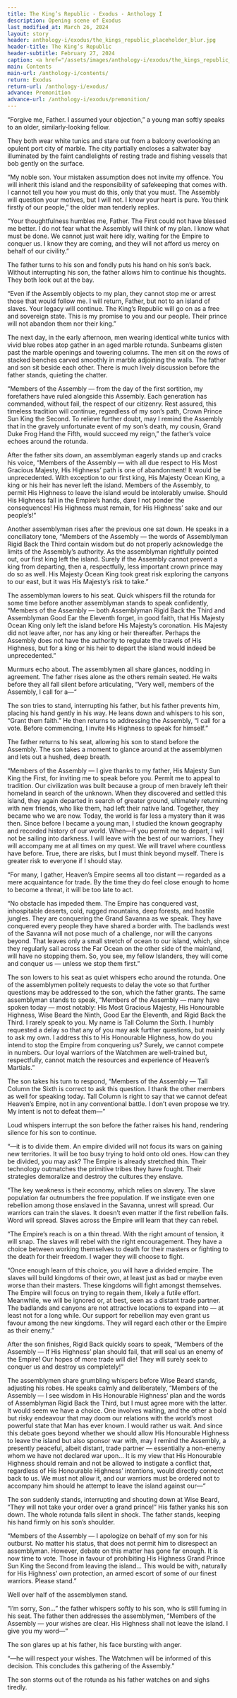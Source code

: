 ```yaml
---
title: The King’s Republic - Exodus - Anthology I
description: Opening scene of Exodus
last_modified_at: March 26, 2024
layout: story
header: anthology-i/exodus/the_kings_republic_placeholder_blur.jpg
header-title: The King’s Republic
header-subtitle: February 27, 2024
caption: <a href="/assets/images/anthology-i/exodus/the_kings_republic_placeholder.jpg" target="_blank">AI placeholder artwork</a> generated above using <a href="https://creator.nightcafe.studio/creation/2Tu5JwEqr2dXJVogYpVR" target="_blank">SDXL 1.0</a> — <a href="https://creativecommons.org/publicdomain/zero/1.0/" target="_blank">CC0 1.0</a>
main: Contents
main-url: /anthology-i/contents/
return: Exodus
return-url: /anthology-i/exodus/
advance: Premonition
advance-url: /anthology-i/exodus/premonition/
---
```


“Forgive me, Father. I assumed your objection,” a young man softly speaks to an older, similarly-looking fellow.

They both wear white tunics and stare out from a balcony overlooking an opulent port city of marble. The city partially encloses a saltwater bay illuminated by the faint candlelights of resting trade and fishing vessels that bob gently on the surface.

“My noble son. Your mistaken assumption does not invite my offence. You will inherit this island and the responsibility of safekeeping that comes with. I cannot tell you how you must do this, only that you must. The Assembly will question your motives, but I will not. I know your heart is pure. You think firstly of our people,” the older man tenderly replies.

“Your thoughtfulness humbles me, Father. The First could not have blessed me better. I do not fear what the Assembly will think of my plan. I know what must be done. We cannot just wait here idly, waiting for the Empire to conquer us. I know they are coming, and they will not afford us mercy on behalf of our civility.”

The father turns to his son and fondly puts his hand on his son’s back. Without interrupting his son, the father allows him to continue his thoughts. They both look out at the bay.

“Even if the Assembly objects to my plan, they cannot stop me or arrest those that would follow me. I will return, Father, but not to an island of slaves. Your legacy will continue. The King’s Republic will go on as a free and sovereign state. This is my promise to you and our people. Their prince will not abandon them nor their king.”

The next day, in the early afternoon, men wearing identical white tunics with vivid blue robes atop gather in an aged marble rotunda. Sunbeams glisten past the marble openings and towering columns. The men sit on the rows of stacked benches carved smoothly in marble adjoining the walls. The father and son sit beside each other. There is much lively discussion before the father stands, quieting the chatter.

“Members of the Assembly — from the day of the first sortition, my forefathers have ruled alongside this Assembly. Each generation has commanded, without fail, the respect of our citizenry. Rest assured, this timeless tradition will continue, regardless of my son’s path, Crown Prince Sun King the Second. To relieve further doubt, may I remind the Assembly that in the gravely unfortunate event of my son’s death, my cousin, Grand Duke Frog Hand the Fifth, would succeed my reign,” the father’s voice echoes around the rotunda.

After the father sits down, an assemblyman eagerly stands up and cracks his voice, “Members of the Assembly — with all due respect to His Most Gracious Majesty, His Highness’ path is one of abandonment! It would be unprecedented. With exception to our first king, His Majesty Ocean King, a king or his heir has never left the island. Members of the Assembly, to permit His Highness to leave the island would be intolerably unwise. Should His Highness fall in the Empire’s hands, dare I not ponder the consequences! His Highness must remain, for His Highness’ sake and our people’s!”

Another assemblyman rises after the previous one sat down. He speaks in a conciliatory tone, “Members of the Assembly — the words of Assemblyman Rigid Back the Third contain wisdom but do not properly acknowledge the limits of the Assembly’s authority. As the assemblyman rightfully pointed out, our first king left the island. Surely if the Assembly cannot prevent a king from departing, then a, respectfully, less important crown prince may do so as well. His Majesty Ocean King took great risk exploring the canyons to our east, but it was His Majesty’s risk to take.”

The assemblyman lowers to his seat. Quick whispers fill the rotunda for some time before another assemblyman stands to speak confidently, “Members of the Assembly — both Assemblyman Rigid Back the Third and Assemblyman Good Ear the Eleventh forget, in good faith, that His Majesty Ocean King only left the island before His Majesty’s coronation. His Majesty did not leave after, nor has any king or heir thereafter. Perhaps the Assembly does not have the authority to regulate the travels of His Highness, but for a king or his heir to depart the island would indeed be unprecedented.”

Murmurs echo about. The assemblymen all share glances, nodding in agreement. The father rises alone as the others remain seated. He waits before they all fall silent before articulating, “Very well, members of the Assembly, I call for a—“

The son tries to stand, interrupting his father, but his father prevents him, placing his hand gently in his way. He leans down and whispers to his son, “Grant them faith.” He then returns to addressing the Assembly, “I call for a vote. Before commencing, I invite His Highness to speak for himself.”

The father returns to his seat, allowing his son to stand before the Assembly. The son takes a moment to glance around at the assemblymen and lets out a hushed, deep breath.

“Members of the Assembly — I give thanks to my father, His Majesty Sun King the First, for inviting me to speak before you. Permit me to appeal to tradition. Our civilization was built because a group of men bravely left their homeland in search of the unknown. When they discovered and settled this island, they again departed in search of greater ground, ultimately returning with new friends, who like them, had left their native land. Together, they became who we are now. Today, the world is far less a mystery than it was then. Since before I became a young man, I studied the known geography and recorded history of our world. When—if you permit me to depart, I will not be sailing into darkness. I will leave with the best of our warriors. They will accompany me at all times on my quest. We will travel where countless have before. True, there are risks, but I must think beyond myself. There is greater risk to everyone if I should stay.

“For many, I gather, Heaven’s Empire seems all too distant — regarded as a mere acquaintance for trade. By the time they do feel close enough to home to become a threat, it will be too late to act.

“No obstacle has impeded them. The Empire has conquered vast, inhospitable deserts, cold, rugged mountains, deep forests, and hostile jungles. They are conquering the Grand Savanna as we speak. They have conquered every people they have shared a border with. The badlands west of the Savanna will not pose much of a challenge, nor will the canyons beyond. That leaves only a small stretch of ocean to our island, which, since they regularly sail across the Far Ocean on the other side of the mainland, will have no stopping them. So, you see, my fellow Islanders, they will come and conquer us — unless we stop them first.”

The son lowers to his seat as quiet whispers echo around the rotunda. One of the assemblymen politely requests to delay the vote so that further questions may be addressed to the son, which the father grants. The same assemblyman stands to speak, “Members of the Assembly — many have spoken today — most notably: His Most Gracious Majesty, His Honourable Highness, Wise Beard the Ninth, Good Ear the Eleventh, and Rigid Back the Third. I rarely speak to you. My name is Tall Column the Sixth. I humbly requested a delay so that any of you may ask further questions, but mainly to ask my own. I address this to His Honourable Highness, how do you intend to stop the Empire from conquering us? Surely, we cannot compete in numbers. Our loyal warriors of the Watchmen are well-trained but, respectfully, cannot match the resources and experience of Heaven’s Martials.”

The son takes his turn to respond, “Members of the Assembly — Tall Column the Sixth is correct to ask this question. I thank the other members as well for speaking today. Tall Column is right to say that we cannot defeat Heaven’s Empire, not in any conventional battle. I don’t even propose we try. My intent is not to defeat them—”

Loud whispers interrupt the son before the father raises his hand, rendering silence for his son to continue.

“—it is to divide them. An empire divided will not focus its wars on gaining new territories. It will be too busy trying to hold onto old ones. How can they be divided, you may ask? The Empire is already stretched thin. Their technology outmatches the primitive tribes they have fought. Their strategies demoralize and destroy the cultures they enslave.

“The key weakness is their economy, which relies on slavery. The slave population far outnumbers the free population. If we instigate even one rebellion among those enslaved in the Savanna, unrest will spread. Our warriors can train the slaves. It doesn’t even matter if the first rebellion fails. Word will spread. Slaves across the Empire will learn that they can rebel.

“The Empire’s reach is on a thin thread. With the right amount of tension, it will snap. The slaves will rebel with the right encouragement. They have a choice between working themselves to death for their masters or fighting to the death for their freedom. I wager they will choose to fight.

“Once enough learn of this choice, you will have a divided empire. The slaves will build kingdoms of their own, at least just as bad or maybe even worse than their masters. These kingdoms will fight amongst themselves. The Empire will focus on trying to regain them, likely a futile effort. Meanwhile, we will be ignored or, at best, seen as a distant trade partner. The badlands and canyons are not attractive locations to expand into — at least not for a long while. Our support for rebellion may even grant us favour among the new kingdoms. They will regard each other or the Empire as their enemy.”

After the son finishes, Rigid Back quickly soars to speak, “Members of the Assembly — If His Highness’ plan should fail, that will seal us an enemy of the Empire! Our hopes of more trade will die! They will surely seek to conquer us and destroy us completely!”

The assemblymen share grumbling whispers before Wise Beard stands, adjusting his robes. He speaks calmly and deliberately, “Members of the Assembly — I see wisdom in His Honourable Highness’ plan and the words of Assemblyman Rigid Back the Third, but I must agree more with the latter. It would seem we have a choice. One involves waiting, and the other a bold but risky endeavour that may doom our relations with the world’s most powerful state that Man has ever known. I would rather us wait. And since this debate goes beyond whether we should allow His Honourable Highness to leave the island but also sponsor war with, may I remind the Assembly, a presently peaceful, albeit distant, trade partner — essentially a non-enemy whom we have not declared war upon… It is my view that His Honourable Highness should remain and not be allowed to instigate a conflict that, regardless of His Honourable Highness’ intentions, would directly connect back to us. We must not allow it, and our warriors must be ordered not to accompany him should he attempt to leave the island against our—“

The son suddenly stands, interrupting and shouting down at Wise Beard, “They will not take your order over a grand prince!” His father yanks his son down. The whole rotunda falls silent in shock. The father stands, keeping his hand firmly on his son’s shoulder.

“Members of the Assembly — I apologize on behalf of my son for his outburst. No matter his status, that does not permit him to disrespect an assemblyman. However, debate on this matter has gone far enough. It is now time to vote. Those in favour of prohibiting His Highness Grand Prince Sun King the Second from leaving the island… This would be with, naturally for His Highness’ own protection, an armed escort of some of our finest warriors. Please stand.”

Well over half of the assemblymen stand.

“I’m sorry, Son…” the father whispers softly to his son, who is still fuming in his seat. The father then addresses the assemblymen, “Members of the Assembly — your wishes are clear. His Highness shall not leave the island. I give you my word—“

The son glares up at his father, his face bursting with anger.

“—he will respect your wishes. The Watchmen will be informed of this decision. This concludes this gathering of the Assembly.”

The son storms out of the rotunda as his father watches on and sighs tiredly.
